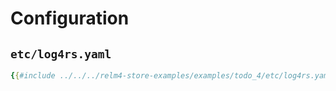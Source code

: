 # Configuration

## `etc/log4rs.yaml`

```yaml
{{#include ../../../relm4-store-examples/examples/todo_4/etc/log4rs.yaml}}
```
